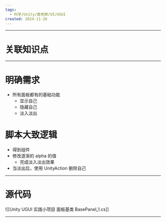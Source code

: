 ```yaml
---
tags:
  - 科学/Unity/唐老狮/UI/UGUI
created: 2024-11-26
---
```


---
# 关联知识点



---
# 明确需求

- 所有面板都有的基础功能
	- 显示自己
	- 隐藏自己
	- 淡入淡出
# 脚本大致逻辑

- 得到组件
- 修改逐渐的 alpha 的值
	- 完成淡入淡出效果
- 当淡出后，使用 UnityAction 删除自己




---
# 源代码

![[Unity UGUI 实践小项目 面板基类 BasePanel_1.cs]]

---